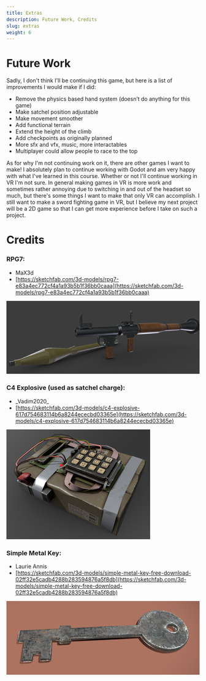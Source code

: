 ```yaml
---
title: Extras
description: Future Work, Credits
slug: extras
weight: 6
---
```

# Future Work

Sadly, I don't think I'll be continuing this game, but here is a list of improvements I would make if I did:
- Remove the physics based hand system (doesn’t do anything for this game)
- Make satchel position adjustable
- Make movement smoother
- Add functional terrain
- Extend the height of the climb
- Add checkpoints as originally planned
- More sfx and vfx, music, more interactables
- Multiplayer could allow people to race to the top

As for why I'm not continuing work on it, there are other games I want to make! I absolutely plan to continue working with Godot and am very happy with what I've learned in this course. Whether or not I'll continue working in VR I'm not sure. In general making games in VR is more work and sometimes rather annoying due to switching in and out of the headset so much, but there's some things I want to make that only VR can accomplish. I still want to make a sword fighting game in VR, but I believe my next project will be a 2D game so that I can get more experience before I take on such a project.

# Credits

### RPG7:
- MaX3d
- [https://sketchfab.com/3d-models/rpg7-e83a4ec772cf4a1a93b5b1f36bb0caaa](https://sketchfab.com/3d-models/rpg7-e83a4ec772cf4a1a93b5b1f36bb0caaa)

![](rpg-credits.png)

### C4 Explosive (used as satchel charge):
- \_Vadim2020\_
- [https://sketchfab.com/3d-models/c4-explosive-617d754683114b6a8244ececbd03365e](https://sketchfab.com/3d-models/c4-explosive-617d754683114b6a8244ececbd03365e)

![](c4-credits.png)

### Simple Metal Key:
- Laurie Annis
- [https://sketchfab.com/3d-models/simple-metal-key-free-download-02ff32e5cadb4288b283594876a5f8db](https://sketchfab.com/3d-models/simple-metal-key-free-download-02ff32e5cadb4288b283594876a5f8db)

![](key-credits.png)